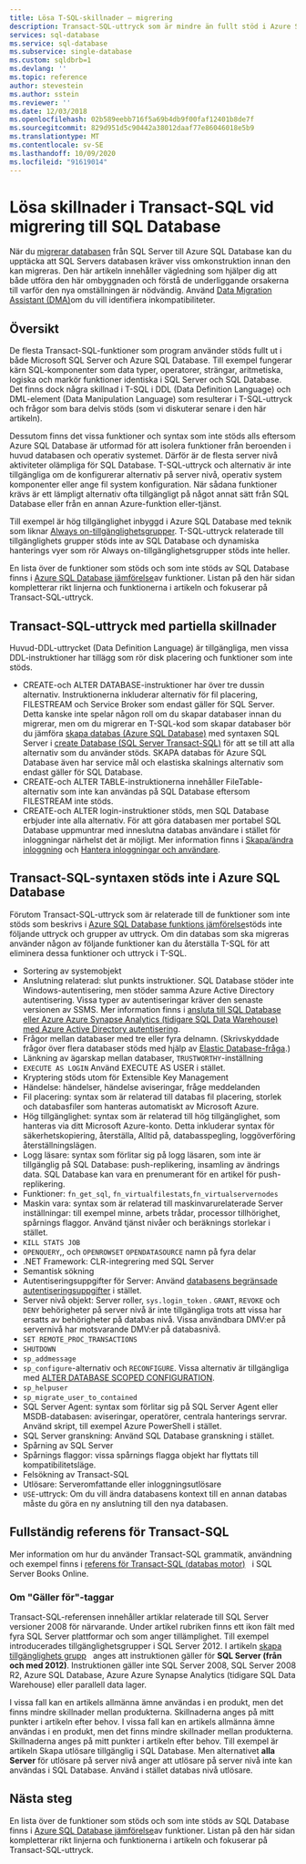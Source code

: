 ```yaml
---
title: Lösa T-SQL-skillnader – migrering
description: Transact-SQL-uttryck som är mindre än fullt stöd i Azure SQL Database.
services: sql-database
ms.service: sql-database
ms.subservice: single-database
ms.custom: sqldbrb=1
ms.devlang: ''
ms.topic: reference
author: stevestein
ms.author: sstein
ms.reviewer: ''
ms.date: 12/03/2018
ms.openlocfilehash: 02b589eebb716f5a69b4db9f00faf12401b8de7f
ms.sourcegitcommit: 829d951d5c90442a38012daaf77e86046018e5b9
ms.translationtype: MT
ms.contentlocale: sv-SE
ms.lasthandoff: 10/09/2020
ms.locfileid: "91619014"
---
```

# <a name="resolving-transact-sql-differences-during-migration-to-sql-database"></a>Lösa skillnader i Transact-SQL vid migrering till SQL Database

När du [migrerar databasen](migrate-to-database-from-sql-server.md) från SQL Server till Azure SQL Database kan du upptäcka att SQL Servers databasen kräver viss omkonstruktion innan den kan migreras. Den här artikeln innehåller vägledning som hjälper dig att både utföra den här ombyggnaden och förstå de underliggande orsakerna till varför den nya omställningen är nödvändig. Använd [Data Migration Assistant (DMA)](https://www.microsoft.com/download/details.aspx?id=53595)om du vill identifiera inkompatibiliteter.

## <a name="overview"></a>Översikt

De flesta Transact-SQL-funktioner som program använder stöds fullt ut i både Microsoft SQL Server och Azure SQL Database. Till exempel fungerar kärn SQL-komponenter som data typer, operatorer, strängar, aritmetiska, logiska och markör funktioner identiska i SQL Server och SQL Database. Det finns dock några skillnad i T-SQL i DDL (Data Definition Language) och DML-element (Data Manipulation Language) som resulterar i T-SQL-uttryck och frågor som bara delvis stöds (som vi diskuterar senare i den här artikeln).

Dessutom finns det vissa funktioner och syntax som inte stöds alls eftersom Azure SQL Database är utformad för att isolera funktioner från beroenden i huvud databasen och operativ systemet. Därför är de flesta server nivå aktiviteter olämpliga för SQL Database. T-SQL-uttryck och alternativ är inte tillgängliga om de konfigurerar alternativ på server nivå, operativ system komponenter eller ange fil system konfiguration. När sådana funktioner krävs är ett lämpligt alternativ ofta tillgängligt på något annat sätt från SQL Database eller från en annan Azure-funktion eller-tjänst.

Till exempel är hög tillgänglighet inbyggd i Azure SQL Database med teknik som liknar [Always on-tillgänglighetsgrupper](https://docs.microsoft.com/sql/database-engine/availability-groups/windows/always-on-availability-groups-sql-server). T-SQL-uttryck relaterade till tillgänglighets grupper stöds inte av SQL Database och dynamiska hanterings vyer som rör Always on-tillgänglighetsgrupper stöds inte heller.

En lista över de funktioner som stöds och som inte stöds av SQL Database finns i [Azure SQL Database jämförelse](features-comparison.md)av funktioner. Listan på den här sidan kompletterar rikt linjerna och funktionerna i artikeln och fokuserar på Transact-SQL-uttryck.

## <a name="transact-sql-syntax-statements-with-partial-differences"></a>Transact-SQL-uttryck med partiella skillnader

Huvud-DDL-uttrycket (Data Definition Language) är tillgängliga, men vissa DDL-instruktioner har tillägg som rör disk placering och funktioner som inte stöds.

- CREATE-och ALTER DATABASE-instruktioner har över tre dussin alternativ. Instruktionerna inkluderar alternativ för fil placering, FILESTREAM och Service Broker som endast gäller för SQL Server. Detta kanske inte spelar någon roll om du skapar databaser innan du migrerar, men om du migrerar en T-SQL-kod som skapar databaser bör du jämföra [skapa databas (Azure SQL Database)](https://msdn.microsoft.com/library/dn268335.aspx) med syntaxen SQL Server i [create Database (SQL Server Transact-SQL)](https://msdn.microsoft.com/library/ms176061.aspx) för att se till att alla alternativ som du använder stöds. SKAPA databas för Azure SQL Database även har service mål och elastiska skalnings alternativ som endast gäller för SQL Database.
- CREATE-och ALTER TABLE-instruktionerna innehåller FileTable-alternativ som inte kan användas på SQL Database eftersom FILESTREAM inte stöds.
- CREATE-och ALTER login-instruktioner stöds, men SQL Database erbjuder inte alla alternativ. För att göra databasen mer portabel SQL Database uppmuntrar med inneslutna databas användare i stället för inloggningar närhelst det är möjligt. Mer information finns i [Skapa/ändra inloggning](https://docs.microsoft.com/sql/t-sql/statements/alter-login-transact-sql) och [Hantera inloggningar och användare](logins-create-manage.md).

## <a name="transact-sql-syntax-not-supported-in-azure-sql-database"></a>Transact-SQL-syntaxen stöds inte i Azure SQL Database

Förutom Transact-SQL-uttryck som är relaterade till de funktioner som inte stöds som beskrivs i [Azure SQL Database funktions jämförelse](features-comparison.md)stöds inte följande uttryck och grupper av uttryck. Om din databas som ska migreras använder någon av följande funktioner kan du återställa T-SQL för att eliminera dessa funktioner och uttryck i T-SQL.

- Sortering av systemobjekt
- Anslutning relaterad: slut punkts instruktioner. SQL Database stöder inte Windows-autentisering, men stöder samma Azure Active Directory autentisering. Vissa typer av autentiseringar kräver den senaste versionen av SSMS. Mer information finns i [ansluta till SQL Database eller Azure Azure Synapse Analytics (tidigare SQL Data Warehouse) med Azure Active Directory autentisering](authentication-aad-overview.md).
- Frågor mellan databaser med tre eller fyra delnamn. (Skrivskyddade frågor över flera databaser stöds med hjälp av [Elastic Database-fråga](elastic-query-overview.md).)
- Länkning av ägarskap mellan databaser, `TRUSTWORTHY`-inställning
- `EXECUTE AS LOGIN` Använd EXECUTE AS USER i stället.
- Kryptering stöds utom för Extensible Key Management
- Händelse: händelser, händelse aviseringar, fråge meddelanden
- Fil placering: syntax som är relaterad till databas fil placering, storlek och databasfiler som hanteras automatiskt av Microsoft Azure.
- Hög tillgänglighet: syntax som är relaterad till hög tillgänglighet, som hanteras via ditt Microsoft Azure-konto. Detta inkluderar syntax för säkerhetskopiering, återställa, Alltid på, databasspegling, loggöverföring återställningslägen.
- Logg läsare: syntax som förlitar sig på logg läsaren, som inte är tillgänglig på SQL Database: push-replikering, insamling av ändrings data. SQL Database kan vara en prenumerant för en artikel för push-replikering.
- Funktioner: `fn_get_sql`, `fn_virtualfilestats`,`fn_virtualservernodes`
- Maskin vara: syntax som är relaterad till maskinvarurelaterade Server inställningar: till exempel minne, arbets trådar, processor tillhörighet, spårnings flaggor. Använd tjänst nivåer och beräknings storlekar i stället.
- `KILL STATS JOB`
- `OPENQUERY`,, och `OPENROWSET` `OPENDATASOURCE` namn på fyra delar
- .NET Framework: CLR-integrering med SQL Server
- Semantisk sökning
- Autentiseringsuppgifter för Server: Använd [databasens begränsade autentiseringsuppgifter](https://msdn.microsoft.com/library/mt270260.aspx) i stället.
- Server nivå objekt: Server roller, `sys.login_token` . `GRANT`, `REVOKE` och `DENY` behörigheter på server nivå är inte tillgängliga trots att vissa har ersatts av behörigheter på databas nivå. Vissa användbara DMV:er på servernivå har motsvarande DMV:er på databasnivå.
- `SET REMOTE_PROC_TRANSACTIONS`
- `SHUTDOWN`
- `sp_addmessage`
- `sp_configure`-alternativ och `RECONFIGURE`. Vissa alternativ är tillgängliga med [ALTER DATABASE SCOPED CONFIGURATION](https://msdn.microsoft.com/library/mt629158.aspx).
- `sp_helpuser`
- `sp_migrate_user_to_contained`
- SQL Server Agent: syntax som förlitar sig på SQL Server Agent eller MSDB-databasen: aviseringar, operatörer, centrala hanterings servrar. Använd skript, till exempel Azure PowerShell i stället.
- SQL Server granskning: Använd SQL Database granskning i stället.
- Spårning av SQL Server
- Spårnings flaggor: vissa spårnings flagga objekt har flyttats till kompatibilitetsläge.
- Felsökning av Transact-SQL
- Utlösare: Serveromfattande eller inloggningsutlösare
- `USE`-uttryck: Om du vill ändra databasens kontext till en annan databas måste du göra en ny anslutning till den nya databasen.

## <a name="full-transact-sql-reference"></a>Fullständig referens för Transact-SQL

Mer information om hur du använder Transact-SQL grammatik, användning och exempel finns i [referens för Transact-SQL (databas motor)](https://msdn.microsoft.com/library/bb510741.aspx)   i SQL Server Books Online.

### <a name="about-the-applies-to-tags"></a>Om "Gäller för"-taggar

Transact-SQL-referensen innehåller artiklar relaterade till SQL Server versioner 2008 för närvarande. Under artikel rubriken finns ett ikon fält med fyra SQL Server plattformar och som anger tillämplighet. Till exempel introducerades tillgänglighetsgrupper i SQL Server 2012. I artikeln [skapa tillgänglighets grupp](https://msdn.microsoft.com/library/ff878399.aspx)   anges att instruktionen gäller för **SQL Server (från och med 2012)**. Instruktionen gäller inte SQL Server 2008, SQL Server 2008 R2, Azure SQL Database, Azure Azure Synapse Analytics (tidigare SQL Data Warehouse) eller parallell data lager.

I vissa fall kan en artikels allmänna ämne användas i en produkt, men det finns mindre skillnader mellan produkterna. Skillnaderna anges på mitt punkter i artikeln efter behov. I vissa fall kan en artikels allmänna ämne användas i en produkt, men det finns mindre skillnader mellan produkterna. Skillnaderna anges på mitt punkter i artikeln efter behov. Till exempel är artikeln Skapa utlösare tillgänglig i SQL Database. Men alternativet **alla Server** för utlösare på server nivå anger att utlösare på server nivå inte kan användas i SQL Database. Använd i stället databas nivå utlösare.

## <a name="next-steps"></a>Nästa steg

En lista över de funktioner som stöds och som inte stöds av SQL Database finns i [Azure SQL Database jämförelse](features-comparison.md)av funktioner. Listan på den här sidan kompletterar rikt linjerna och funktionerna i artikeln och fokuserar på Transact-SQL-uttryck.
